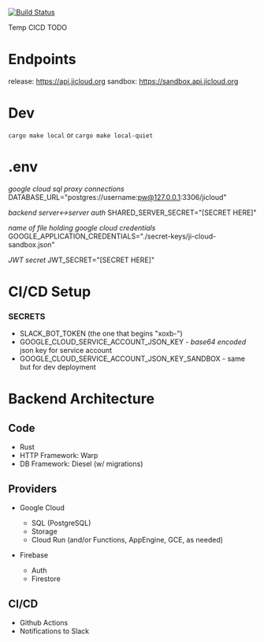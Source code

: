 [![Build Status](https://github.com/jewish-interactive/ji-cloud-api/workflows/Test%2C%20Build%2C%20and%20Deploy/badge.svg)](https://github.com/jewish-interactive/ji-cloud-api/actions)

Temp CICD TODO

# Endpoints

release: https://api.jicloud.org
sandbox: https://sandbox.api.jicloud.org

# Dev

`cargo make local` or `cargo make local-quiet`

# .env

_google cloud sql proxy connections_
DATABASE_URL="postgres://username:pw@127.0.0.1:3306/jicloud"

_backend server<->server auth_
SHARED_SERVER_SECRET="[SECRET HERE]"

_name of file holding google cloud credentials_
GOOGLE_APPLICATION_CREDENTIALS="./secret-keys/ji-cloud-sandbox.json"

_JWT secret_
JWT_SECRET="[SECRET HERE]"

# CI/CD Setup

### SECRETS
* SLACK_BOT_TOKEN (the one that begins "xoxb-")
* GOOGLE_CLOUD_SERVICE_ACCOUNT_JSON_KEY - *base64 encoded* json key for service account
* GOOGLE_CLOUD_SERVICE_ACCOUNT_JSON_KEY_SANDBOX - same but for dev deployment


# Backend Architecture

## Code 

* Rust
* HTTP Framework: Warp
* DB Framework: Diesel (w/ migrations)

## Providers

* Google Cloud
  * SQL (PostgreSQL)
  * Storage
  * Cloud Run (and/or Functions, AppEngine, GCE, as needed)

* Firebase
  * Auth
  * Firestore

## CI/CD

* Github Actions
* Notifications to Slack